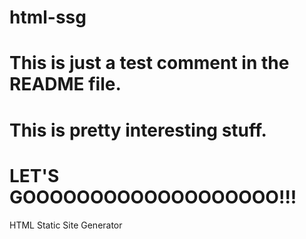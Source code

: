 # html-ssg
# This is just a test comment in the README file.
# This is pretty interesting stuff.
# LET'S GOOOOOOOOOOOOOOOOOOO!!!
HTML Static Site Generator
